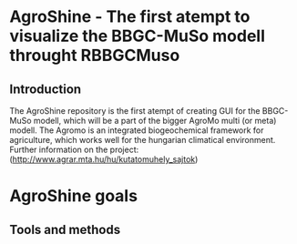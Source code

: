 # AgroShine - The first atempt to visualize the BBGC-MuSo modell throught RBBGCMuso

## Introduction

The AgroShine repository is the first atempt of creating GUI for the BBGC-MuSo modell, which will be a part of the bigger AgroMo multi (or meta) modell. The Agromo is an integrated biogeochemical framework for agriculture, which works well for the hungarian climatical environment. Further information on the project: (http://www.agrar.mta.hu/hu/kutatomuhely_sajtok)

# AgroShine goals

## Tools and methods


